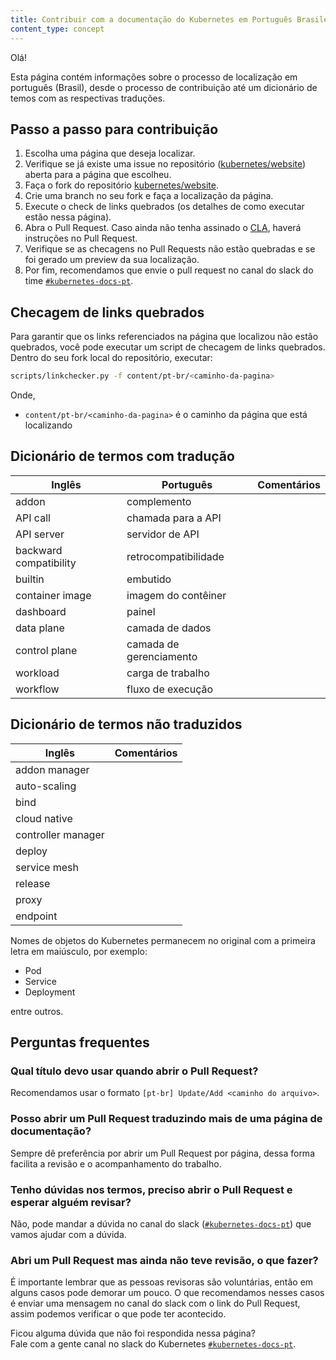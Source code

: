 ```yaml
---
title: Contribuir com a documentação do Kubernetes em Português Brasileiro
content_type: concept
---
```


Olá!

Esta página contém informações sobre o processo de localização em português (Brasil), desde o processo de contribuição até um dicionário de temos com as respectivas traduções.


## Passo a passo para contribuição

1. Escolha uma página que deseja localizar.
2. Verifique se já existe uma issue no repositório ([kubernetes/website]) aberta para a página que escolheu.
3. Faça o fork do repositório [kubernetes/website].
4. Crie uma branch no seu fork e faça a localização da página.
5. Execute o check de links quebrados (os detalhes de como executar estão nessa página).
7. Abra o Pull Request. Caso ainda não tenha assinado o [CLA](https://github.com/kubernetes/community/blob/master/CLA.md), haverá instruções no Pull Request.
8. Verifique se as checagens no Pull Requests não estão quebradas e se foi gerado um preview da sua localização.
9. Por fim, recomendamos que envie o pull request no canal do slack do time [`#kubernetes-docs-pt`].


## Checagem de links quebrados
Para garantir que os links referenciados na página que localizou não estão quebrados, você pode executar um script de checagem de links quebrados.   
Dentro do seu fork local do repositório, executar:

```bash
scripts/linkchecker.py -f content/pt-br/<caminho-da-pagina>
```

Onde,
* `content/pt-br/<caminho-da-pagina>` é o caminho da página que está localizando


## Dicionário de termos com tradução

|      Inglês            |        Português          |   Comentários           |
| ---------------------- | ----------------------    | ----------------------- |
| addon                 | complemento               |                          |
| API call               | chamada para a API        |                         |
| API server             | servidor de API           |                         |
| backward compatibility | retrocompatibilidade      |                         |
| builtin                | embutido                  |                         | 
| container image        | imagem do contêiner       |                         | 
| dashboard              | painel                    |                         | 
| data plane             | camada de dados           |                         | 
| control plane          | camada de gerenciamento   |                         |
| workload               | carga de trabalho         |                         |
| workflow               | fluxo de execução         |                         |


## Dicionário de termos não traduzidos

|      Inglês            |    Comentários           |
| ---------------------- | -----------------------  |
| addon manager          |                          |
| auto-scaling           |                          |
| bind                   |                          |
| cloud native           |                          |
| controller manager     |                          |
| deploy                 |                          |
| service mesh           |                          |
| release                |                          |
| proxy                  |                          |
| endpoint               |                          |

Nomes de objetos do Kubernetes permanecem no original com a primeira letra em maiúsculo, por exemplo:
* Pod
* Service
* Deployment

entre outros.



## Perguntas frequentes

### Qual título devo usar quando abrir o Pull Request?
Recomendamos usar o formato `[pt-br] Update/Add <caminho do arquivo>`.

### Posso abrir um Pull Request traduzindo mais de uma página de documentação?
Sempre dê preferência por abrir um Pull Request por página, dessa forma facilita a revisão e o acompanhamento do trabalho.

### Tenho dúvidas nos termos, preciso abrir o Pull Request e esperar alguém revisar?
Não, pode mandar a dúvida no canal do slack ([`#kubernetes-docs-pt`]) que vamos ajudar com a dúvida.

### Abri um Pull Request mas ainda não teve revisão, o que fazer?
É importante lembrar que as pessoas revisoras são voluntárias, então em alguns casos pode demorar um pouco. O que recomendamos nesses casos é enviar uma mensagem no canal do slack com o link do Pull Request, assim podemos verificar o que pode ter acontecido.



Ficou alguma dúvida que não foi respondida nessa página?   
Fale com a gente canal no slack do Kubernetes [`#kubernetes-docs-pt`].

[`#kubernetes-docs-pt`]: https://kubernetes.slack.com/messages/kubernetes-docs-pt
[kubernetes/website]: https://github.com/kubernetes/website